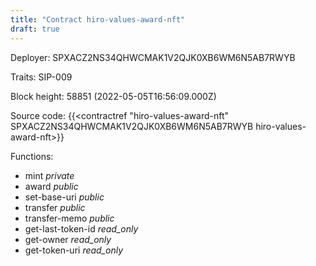 ```yaml
---
title: "Contract hiro-values-award-nft"
draft: true
---
```

Deployer: SPXACZ2NS34QHWCMAK1V2QJK0XB6WM6N5AB7RWYB

Traits:
SIP-009 



Block height: 58851 (2022-05-05T16:56:09.000Z)

Source code: {{<contractref "hiro-values-award-nft" SPXACZ2NS34QHWCMAK1V2QJK0XB6WM6N5AB7RWYB hiro-values-award-nft>}}

Functions:

* mint _private_
* award _public_
* set-base-uri _public_
* transfer _public_
* transfer-memo _public_
* get-last-token-id _read_only_
* get-owner _read_only_
* get-token-uri _read_only_
